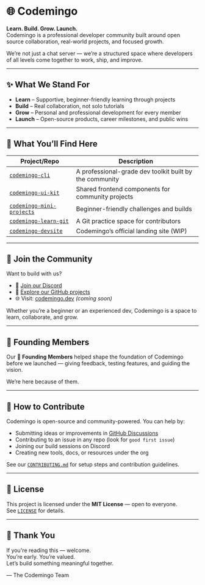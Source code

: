 # 🌐 Codemingo

**Learn. Build. Grow. Launch.**  
Codemingo is a professional developer community built around open source collaboration, real-world projects, and focused growth.

We’re not just a chat server — we’re a structured space where developers of all levels come together to work, ship, and improve.

---

## ✨ What We Stand For

- **Learn** – Supportive, beginner-friendly learning through projects  
- **Build** – Real collaboration, not solo tutorials  
- **Grow** – Personal and professional development for every member  
- **Launch** – Open-source products, career milestones, and public wins

---

## 🧩 What You’ll Find Here

| Project/Repo                  | Description |
|-------------------------------|-------------|
| [`codemingo-cli`](https://github.com/codemingo/codemingo-cli) | A professional-grade dev toolkit built by the community  
| [`codemingo-ui-kit`](https://github.com/codemingo/codemingo-ui-kit) | Shared frontend components for community projects  
| [`codemingo-mini-projects`](https://github.com/codemingo/codemingo-mini-projects) | Beginner-friendly challenges and builds  
| [`codemingo-learn-git`](https://github.com/codemingo/codemingo-learn-git) | A Git practice space for contributors  
| [`codemingo-devsite`](https://github.com/codemingo/codemingo-devsite) | Codemingo’s official landing site (WIP)

---

## 🚀 Join the Community

Want to build with us?

- 💬 [Join our Discord](https://discord.gg/your-invite-link)  
- 👥 [Explore our GitHub projects](https://github.com/codemingo)  
- 🌐 Visit: [codemingo.dev](https://codemingo.dev) *(coming soon)*

Whether you’re a beginner or an experienced dev, Codemingo is a space to learn, collaborate, and grow.

---

## 🧪 Founding Members

Our 🌱 **Founding Members** helped shape the foundation of Codemingo before we launched — giving feedback, testing features, and guiding the vision.

We’re here because of them.

---

## 🤝 How to Contribute

Codemingo is open-source and community-powered. You can help by:

- Submitting ideas or improvements in [GitHub Discussions](https://github.com/codemingo/codemingo/discussions)
- Contributing to an issue in any repo (look for `good first issue`)
- Joining our build sessions on Discord
- Creating new tools, docs, or resources under the org

See our [`CONTRIBUTING.md`](./CONTRIBUTING.md) for setup steps and contribution guidelines.

---

## 📄 License

This project is licensed under the **MIT License** — open to everyone.  
See [`LICENSE`](./LICENSE) for details.

---

## 🙌 Thank You

If you're reading this — welcome.  
You’re early. You’re valued.  
Let’s build something meaningful together.

— The Codemingo Team
